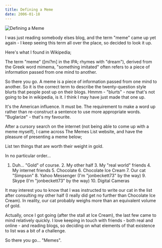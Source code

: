 ```yaml
---
title: Defining a Meme
date: 2006-01-18
---
```


![Defining a Meme](https://source.unsplash.com/s9CC2SKySJM/1600x900)

I was just reading somebody elses blog, and the term "meme" came up yet again - I keep seeing this term all over the place, so decided to look it up.

Here's what I found in Wikipedia;

The term "meme" ([mi?m] in the IPA; rhymes with "dream"), derived from the Greek word mimema, "something imitated" often refers to a piece of information passed from one mind to another.

So there you go. A meme is a piece of information passed from one mind to another. So it is the correct term to describe the twenty-question style blurts that people post up on their blogs. Hmmm - "blurts" - now that's not going to be in wikipedia, is it. I think I may have just made that one up.

It's the American influence. It must be. The requirement to make a word up rather than re-construct a sentence to use more appropriate words. "Buglarize" - that's my favourite.

After a cursory search on the internet (not being able to come up with a meme myself), I came across The Memes List website, and have the pleasure of presenting a meme below;

List ten things that are worth their weight in gold.

In no particular order...

 1.  Duh... "Gold" of course.              2.  My other half              3.  My "real world" friends              4.  My internet friends              5.  Chocolate              6.  Chocolate Ice Cream              7.  Our cat "Simpson"              8.  Yahoo Messenger (I'm "jonbeckett73" by the way)              9.  Skype (I'm "jonbeckett73" by the way)              10. Digital Cameras            

It may interest you to know that I was instructed to write our cat in the list after consulting my other half (I really did get no further than Chocolate Ice Cream). In reality, our cat probably weighs more than an equivalent volume of gold.

Actually, once I got going (after the stall at Ice Cream), the last few came to mind relatively quickly. I love keeping in touch with friends - both real and online - and reading blogs, so deciding on what elements of that existence to list was a bit of a challenge.

So there you go... "Memes".